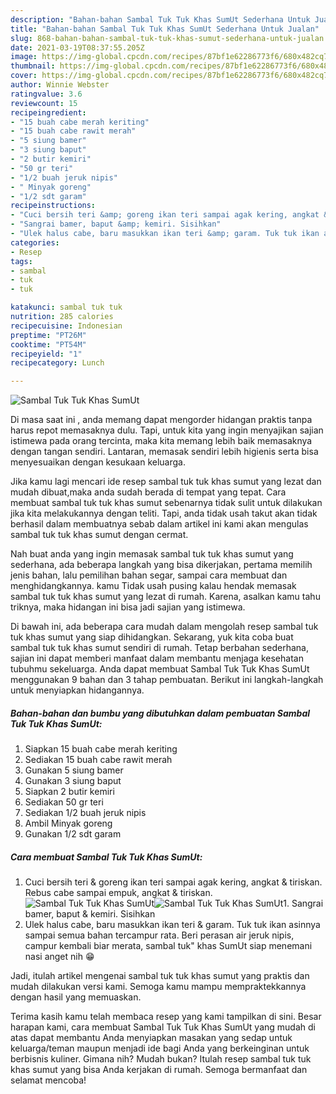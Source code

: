 ```yaml
---
description: "Bahan-bahan Sambal Tuk Tuk Khas SumUt Sederhana Untuk Jualan"
title: "Bahan-bahan Sambal Tuk Tuk Khas SumUt Sederhana Untuk Jualan"
slug: 868-bahan-bahan-sambal-tuk-tuk-khas-sumut-sederhana-untuk-jualan
date: 2021-03-19T08:37:55.205Z
image: https://img-global.cpcdn.com/recipes/87bf1e62286773f6/680x482cq70/sambal-tuk-tuk-khas-sumut-foto-resep-utama.jpg
thumbnail: https://img-global.cpcdn.com/recipes/87bf1e62286773f6/680x482cq70/sambal-tuk-tuk-khas-sumut-foto-resep-utama.jpg
cover: https://img-global.cpcdn.com/recipes/87bf1e62286773f6/680x482cq70/sambal-tuk-tuk-khas-sumut-foto-resep-utama.jpg
author: Winnie Webster
ratingvalue: 3.6
reviewcount: 15
recipeingredient:
- "15 buah cabe merah keriting"
- "15 buah cabe rawit merah"
- "5 siung bamer"
- "3 siung baput"
- "2 butir kemiri"
- "50 gr teri"
- "1/2 buah jeruk nipis"
- " Minyak goreng"
- "1/2 sdt garam"
recipeinstructions:
- "Cuci bersih teri &amp; goreng ikan teri sampai agak kering, angkat &amp; tiriskan. Rebus cabe sampai empuk, angkat &amp; tiriskan."
- "Sangrai bamer, baput &amp; kemiri. Sisihkan"
- "Ulek halus cabe, baru masukkan ikan teri &amp; garam. Tuk tuk ikan asinnya sampai semua bahan tercampur rata. Beri perasan air jeruk nipis, campur kembali biar merata, sambal tuk&#34; khas SumUt siap menemani nasi anget nih 😁"
categories:
- Resep
tags:
- sambal
- tuk
- tuk

katakunci: sambal tuk tuk 
nutrition: 285 calories
recipecuisine: Indonesian
preptime: "PT26M"
cooktime: "PT54M"
recipeyield: "1"
recipecategory: Lunch

---
```



![Sambal Tuk Tuk Khas SumUt](https://img-global.cpcdn.com/recipes/87bf1e62286773f6/680x482cq70/sambal-tuk-tuk-khas-sumut-foto-resep-utama.jpg)

Di masa  saat ini , anda memang dapat mengorder hidangan praktis tanpa harus repot memasaknya dulu. Tapi, untuk kita yang ingin menyajikan sajian istimewa pada orang tercinta, maka kita memang lebih baik memasaknya dengan tangan sendiri. Lantaran, memasak sendiri lebih higienis serta bisa menyesuaikan dengan kesukaan keluarga.

Jika kamu lagi mencari ide resep sambal tuk tuk khas sumut yang lezat dan mudah dibuat,maka anda sudah berada di tempat yang tepat. Cara membuat sambal tuk tuk khas sumut  sebenarnya tidak sulit untuk dilakukan jika kita melakukannya dengan teliti. Tapi, anda tidak usah takut akan tidak berhasil dalam membuatnya 
sebab dalam artikel ini kami akan mengulas sambal tuk tuk khas sumut dengan cermat.  



Nah buat anda yang ingin memasak sambal tuk tuk khas sumut yang sederhana, ada beberapa langkah yang bisa dikerjakan, pertama memilih jenis bahan, lalu pemilihan bahan segar, sampai cara membuat dan menghidangkannya. kamu Tidak usah pusing kalau hendak memasak sambal tuk tuk khas sumut yang lezat di rumah. Karena, asalkan kamu  tahu triknya, maka hidangan ini bisa jadi sajian yang istimewa.

Di bawah ini, ada beberapa cara mudah dalam mengolah resep sambal tuk tuk khas sumut yang siap dihidangkan. Sekarang, yuk kita coba buat sambal tuk tuk khas sumut sendiri di rumah. Tetap berbahan sederhana, sajian ini dapat memberi manfaat dalam membantu menjaga kesehatan tubuhmu sekeluarga. Anda dapat membuat Sambal Tuk Tuk Khas SumUt menggunakan 9 bahan dan 3 tahap pembuatan. Berikut ini langkah-langkah untuk menyiapkan hidangannya.

<!--inarticleads1-->

##### Bahan-bahan dan bumbu yang dibutuhkan dalam pembuatan Sambal Tuk Tuk Khas SumUt:

1. Siapkan 15 buah cabe merah keriting
1. Sediakan 15 buah cabe rawit merah
1. Gunakan 5 siung bamer
1. Gunakan 3 siung baput
1. Siapkan 2 butir kemiri
1. Sediakan 50 gr teri
1. Sediakan 1/2 buah jeruk nipis
1. Ambil  Minyak goreng
1. Gunakan 1/2 sdt garam




<!--inarticleads2-->

##### Cara membuat Sambal Tuk Tuk Khas SumUt:

1. Cuci bersih teri &amp; goreng ikan teri sampai agak kering, angkat &amp; tiriskan. Rebus cabe sampai empuk, angkat &amp; tiriskan.
<img src="https://img-global.cpcdn.com/steps/721bb841e34181c4/160x128cq70/sambal-tuk-tuk-khas-sumut-langkah-memasak-1-foto.jpg" alt="Sambal Tuk Tuk Khas SumUt"><img src="https://img-global.cpcdn.com/steps/2d1b2dfeb9f95d43/160x128cq70/sambal-tuk-tuk-khas-sumut-langkah-memasak-1-foto.jpg" alt="Sambal Tuk Tuk Khas SumUt">1. Sangrai bamer, baput &amp; kemiri. Sisihkan
1. Ulek halus cabe, baru masukkan ikan teri &amp; garam. Tuk tuk ikan asinnya sampai semua bahan tercampur rata. Beri perasan air jeruk nipis, campur kembali biar merata, sambal tuk&#34; khas SumUt siap menemani nasi anget nih 😁




Jadi, itulah artikel mengenai  sambal tuk tuk khas sumut  yang praktis dan mudah dilakukan versi kami. Semoga kamu mampu mempraktekkannya dengan hasil yang memuaskan. 

Terima kasih kamu telah membaca resep yang kami tampilkan di sini. Besar harapan kami, cara membuat  Sambal Tuk Tuk Khas SumUt yang mudah di atas dapat membantu Anda menyiapkan masakan yang sedap untuk keluarga/teman maupun menjadi ide bagi Anda yang berkeinginan untuk berbisnis kuliner. Gimana nih? Mudah bukan? Itulah resep sambal tuk tuk khas sumut yang bisa Anda kerjakan di rumah. Semoga bermanfaat dan selamat mencoba!

